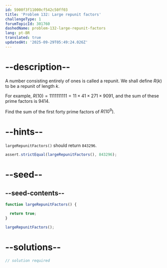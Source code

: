 ```yaml
---
id: 5900f3f11000cf542c50ff03
title: 'Problem 132: Large repunit factors'
challengeType: 1
forumTopicId: 301760
dashedName: problem-132-large-repunit-factors
lang: pt-BR
translated: true
updatedAt: '2025-09-29T05:49:24.026Z'
---
```


# --description--

A number consisting entirely of ones is called a repunit. We shall define $R(k)$ to be a repunit of length $k$.

For example, $R(10) = 1111111111 = 11 × 41 × 271 × 9091$, and the sum of these prime factors is 9414.

Find the sum of the first forty prime factors of $R({10}^9)$.

# --hints--

`largeRepunitFactors()` should return `843296`.

```js
assert.strictEqual(largeRepunitFactors(), 843296);
```

# --seed--

## --seed-contents--

```js
function largeRepunitFactors() {

  return true;
}

largeRepunitFactors();
```

# --solutions--

```js
// solution required
```
